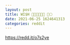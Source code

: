 ```yaml
--- 
layout: post 
title: WI$H 🙏🏻🤞🏻🙏🏻 🚀🌕 
date: 2021-06-25 1624641313 
categories: reddit 
--- 
```

https://redd.it/o7s2ye